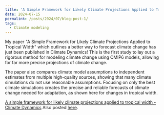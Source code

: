 ```yaml
---
title: 'A Simple Framework for Likely Climate Projections Applied to Tropical Width'
date: 2024-07-15
permalink: /posts/2024/07/blog-post-1/
tags:
  - Climate modeling
---
```


My paper "A Simple Framework for Likely Climate Projections Applied to Tropical Width" which outlines a better way to forecast climate change has just been published in Climate Dynamics! This is the first study to lay out a rigorous method for modeling climate change using CMIP6 models, allowing for far more precise projections of climate change.

The paper also compares climate model assumptions to independent estimates from multiple high-quality sources, showing that many climate simulations do not use reasonable assumptions. Focusing on only the best climate simulations creates the precise and reliable forecasts of climate change needed for adaptation, as shown here for changes in tropical width.

[A simple framework for likely climate projections applied to tropical width - Climate Dynamics](https://link.springer.com/article/10.1007/s00382-024-07335-7)
Also posted [here](https://baldassareclimate.github.io/publications/).
